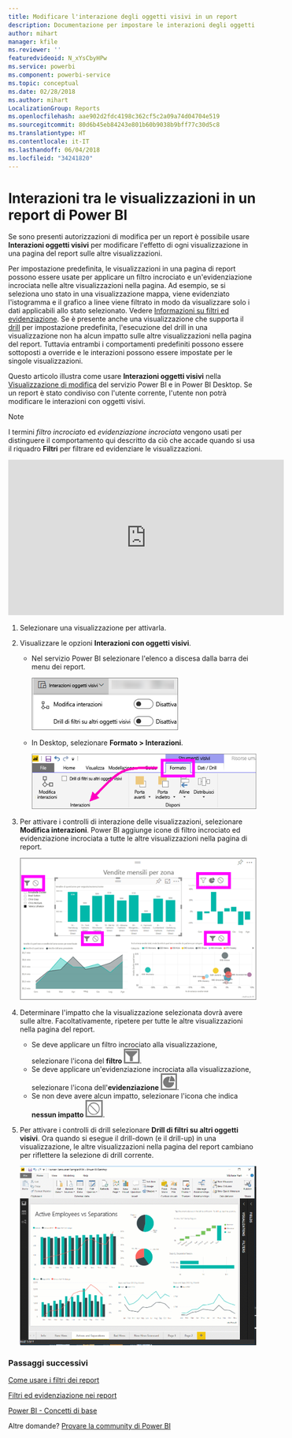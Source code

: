 ```yaml
---
title: Modificare l'interazione degli oggetti visivi in un report
description: Documentazione per impostare le interazioni degli oggetti visivi in un report del servizio Microsoft Power BI e in un report di Power BI Desktop.
author: mihart
manager: kfile
ms.reviewer: ''
featuredvideoid: N_xYsCbyHPw
ms.service: powerbi
ms.component: powerbi-service
ms.topic: conceptual
ms.date: 02/28/2018
ms.author: mihart
LocalizationGroup: Reports
ms.openlocfilehash: aae902d2fdc4198c362cf5c2a09a74d04704e519
ms.sourcegitcommit: 80d6b45eb84243e801b60b9038b9bff77c30d5c8
ms.translationtype: HT
ms.contentlocale: it-IT
ms.lasthandoff: 06/04/2018
ms.locfileid: "34241820"
---
```

# <a name="visualization-interactions-in-a-power-bi-report"></a>Interazioni tra le visualizzazioni in un report di Power BI
Se sono presenti autorizzazioni di modifica per un report è possibile usare **Interazioni oggetti visivi** per modificare l'effetto di ogni visualizzazione in una pagina del report sulle altre visualizzazioni. 

Per impostazione predefinita, le visualizzazioni in una pagina di report possono essere usate per applicare un filtro incrociato e un'evidenziazione incrociata nelle altre visualizzazioni nella pagina.
Ad esempio, se si seleziona uno stato in una visualizzazione mappa, viene evidenziato l'istogramma e il grafico a linee viene filtrato in modo da visualizzare solo i dati applicabili allo stato selezionato.
Vedere [Informazioni su filtri ed evidenziazione](power-bi-reports-filters-and-highlighting.md). Se è presente anche una visualizzazione che supporta il [drill](power-bi-visualization-drill-down.md) per impostazione predefinita, l'esecuzione del drill in una visualizzazione non ha alcun impatto sulle altre visualizzazioni nella pagina del report. Tuttavia entrambi i comportamenti predefiniti possono essere sottoposti a override e le interazioni possono essere impostate per le singole visualizzazioni.

Questo articolo illustra come usare **Interazioni oggetti visivi** nella [Visualizzazione di modifica](service-interact-with-a-report-in-editing-view.md) del servizio Power BI e in Power BI Desktop. Se un report è stato condiviso con l'utente corrente, l'utente non potrà modificare le interazioni con oggetti visivi.

> [!NOTE]
> I termini *filtro incrociato* ed *evidenziazione incrociata* vengono usati per distinguere il comportamento qui descritto da ciò che accade quando si usa il riquadro **Filtri** per filtrare ed evidenziare le visualizzazioni.  
> 
> 

<iframe width="560" height="315" src="https://www.youtube.com/embed/N_xYsCbyHPw?list=PL1N57mwBHtN0JFoKSR0n-tBkUJHeMP2cP" frameborder="0" allowfullscreen></iframe>

1. Selezionare una visualizzazione per attivarla.  
2. Visualizzare le opzioni **Interazioni con oggetti visivi**.
    - Nel servizio Power BI selezionare l'elenco a discesa dalla barra dei menu dei report.

       ![Elenco a discesa Interazioni con oggetti visivi](media/service-reports-visual-interactions/power-bi-visual-interaction.png)

    - In Desktop, selezionare **Formato > Interazioni**.

        ![Selezionare Formato, quindi Interazioni](media/service-reports-visual-interactions/pbi-visual-interaction-desktop.png)

3. Per attivare i controlli di interazione delle visualizzazioni, selezionare **Modifica interazioni**. Power BI aggiunge icone di filtro incrociato ed evidenziazione incrociata a tutte le altre visualizzazioni nella pagina di report.
   
    ![Report con Interazioni con oggetti visivi attivato](media/service-reports-visual-interactions/power-bi-icons-on.png)
3. Determinare l'impatto che la visualizzazione selezionata dovrà avere sulle altre.  Facoltativamente, ripetere per tutte le altre visualizzazioni nella pagina del report.
   
   * Se deve applicare un filtro incrociato alla visualizzazione, selezionare l'icona del **filtro** ![Icona del filtro](media/service-reports-visual-interactions/pbi-filter-icon-outlined.png).
   * Se deve applicare un'evidenziazione incrociata alla visualizzazione, selezionare l'icona dell'**evidenziazione** ![Icona dell'evidenziazione](media/service-reports-visual-interactions/pbi-highlight-icon-outlined.png).
   * Se non deve avere alcun impatto, selezionare l'icona che indica **nessun impatto** ![Icona che indica nessun impatto](media/service-reports-visual-interactions/pbi-noimpact-icon-outlined.png).

4. Per attivare i controlli di drill selezionare **Drill di filtri su altri oggetti visivi**.  Ora quando si esegue il drill-down (e il drill-up) in una visualizzazione, le altre visualizzazioni nella pagina del report cambiano per riflettere la selezione di drill corrente. 

   ![Video sull'attivazione dei controlli di drill](media/service-reports-visual-interactions/drill2.gif)

### <a name="next-steps"></a>Passaggi successivi
[Come usare i filtri dei report](power-bi-how-to-report-filter.md)

[Filtri ed evidenziazione nei report](power-bi-reports-filters-and-highlighting.md)

[Power BI - Concetti di base](service-basic-concepts.md)

Altre domande? [Provare la community di Power BI](http://community.powerbi.com/)

